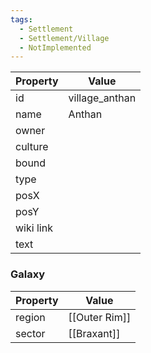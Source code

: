 ```yaml
---
tags:
  - Settlement
  - Settlement/Village
  - NotImplemented
---
```


| Property  | Value          |
| --------- | -------------- |
| id        | village_anthan |
| name      | Anthan         |
| owner     |                |
| culture   |                |
| bound     |                |
| type      |                |
| posX      |                |
| posY      |                |
| wiki link |                |
| text      |                |

### Galaxy
| Property | Value         |
| -------- | ------------- |
| region   | [[Outer Rim]] |
| sector   | [[Braxant]]   |

